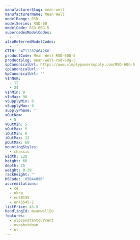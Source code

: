 ```yaml
---
manufacturerSlug: mean-well
manufacturerName: Mean Well
modelRange: RSD
modelSeries: RSD-60
modelCode: RSD-60G-5
supercedesModelCodes:
  - ''
alsoReferredModelCodes:
  - ''
GTIN: '4711287464268'
productCode: Mean Well RSD-60G-5
productSlug: mean-well-rsd-60g-5
spCanonicalUrl: https://www.simplypowersupply.com/RSD-60G-5
cpCanonicalUrl: ''
kpCanonicalUrl: ''
vInNom:
  - 12
  - 24
vInMin: 9
vInMax: 36
vSupplyMin: 0
vSupplyMax: 0
supplyPhase: ''
vOutNom:
  - 5
vOutMin: 5
vOutMax: 5
iOutMin: 0
iOutMax: 12
pOutMax: 60
mountingStyles:
  - chassis
width: 128
height: 60
depth: 25
weight: 0.29
rackHeight: ''
HSCode: '85044090'
accreditations:
  - ce
  - ukca
  - en50155
  - en45545-2
listPrice: 43.5
handlingId: meanwellEU
features:
  - olpconstantcurrent
  - ovpshutdown
  - ot
---
```

